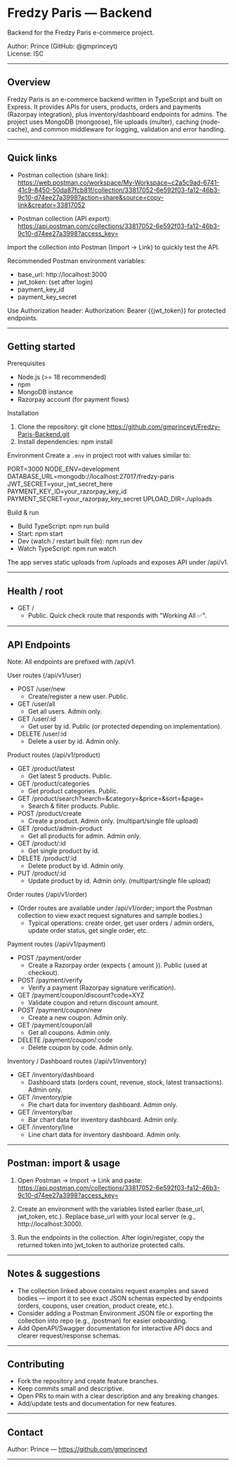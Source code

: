 # Fredzy Paris — Backend

Backend for the Fredzy Paris e-commerce project.

Author: Prince (GitHub: @gmprinceyt)  
License: ISC

---

## Overview

Fredzy Paris is an e-commerce backend written in TypeScript and built on Express. It provides APIs for users, products, orders and payments (Razorpay integration), plus inventory/dashboard endpoints for admins. The project uses MongoDB (mongoose), file uploads (multer), caching (node-cache), and common middleware for logging, validation and error handling.

---

## Quick links

- Postman collection (share link):  
  https://web.postman.co/workspace/My-Workspace~c2a5c9ad-6741-41c9-8450-50da87fcb81f/collection/33817052-6e592f03-fa12-46b3-9c10-d74ee27a3998?action=share&source=copy-link&creator=33817052

- Postman collection (API export):  
  https://api.postman.com/collections/33817052-6e592f03-fa12-46b3-9c10-d74ee27a3998?access_key=

Import the collection into Postman (Import → Link) to quickly test the API.

Recommended Postman environment variables:
- base_url: http://localhost:3000
- jwt_token: (set after login)
- payment_key_id
- payment_key_secret

Use Authorization header: Authorization: Bearer {{jwt_token}} for protected endpoints.

---

## Getting started

Prerequisites
- Node.js (>= 18 recommended)
- npm
- MongoDB instance
- Razorpay account (for payment flows)

Installation
1. Clone the repository:
   git clone https://github.com/gmprinceyt/Fredzy-Paris-Backend.git
2. Install dependencies:
   npm install

Environment
Create a `.env` in project root with values similar to:

PORT=3000
NODE_ENV=development
DATABASE_URL=mongodb://localhost:27017/fredzy-paris
JWT_SECRET=your_jwt_secret_here
PAYMENT_KEY_ID=your_razorpay_key_id
PAYMENT_SECRET=your_razorpay_key_secret
UPLOAD_DIR=./uploads

Build & run
- Build TypeScript:
  npm run build
- Start:
  npm start
- Dev (watch / restart built file):
  npm run dev
- Watch TypeScript:
  npm run watch

The app serves static uploads from /uploads and exposes API under /api/v1.

---

## Health / root

- GET /  
  - Public. Quick check route that responds with "Working All ✅".

---

## API Endpoints

Note: All endpoints are prefixed with /api/v1.

User routes (/api/v1/user)
- POST /user/new  
  - Create/register a new user. Public.
- GET /user/all  
  - Get all users. Admin only.
- GET /user/:id  
  - Get user by id. Public (or protected depending on implementation).
- DELETE /user/:id  
  - Delete a user by id. Admin only.

Product routes (/api/v1/product)
- GET /product/latest  
  - Get latest 5 products. Public.
- GET /product/categories  
  - Get product categories. Public.
- GET /product/search?search=&category=&price=&sort=&page=  
  - Search & filter products. Public.
- POST /product/create  
  - Create a product. Admin only. (multipart/single file upload)
- GET /product/admin-product  
  - Get all products for admin. Admin only.
- GET /product/:id  
  - Get single product by id.
- DELETE /product/:id  
  - Delete product by id. Admin only.
- PUT /product/:id  
  - Update product by id. Admin only. (multipart/single file upload)

Order routes (/api/v1/order)
- (Order routes are available under /api/v1/order; import the Postman collection to view exact request signatures and sample bodies.)
  - Typical operations: create order, get user orders / admin orders, update order status, get single order, etc.

Payment routes (/api/v1/payment)
- POST /payment/order  
  - Create a Razorpay order (expects { amount }). Public (used at checkout).
- POST /payment/verify  
  - Verify a payment (Razorpay signature verification).
- GET /payment/coupon/discount?code=XYZ  
  - Validate coupon and return discount amount.
- POST /payment/coupon/new  
  - Create a new coupon. Admin only.
- GET /payment/coupon/all  
  - Get all coupons. Admin only.
- DELETE /payment/coupon/:code  
  - Delete coupon by code. Admin only.

Inventory / Dashboard routes (/api/v1/inventory)
- GET /inventory/dashboard  
  - Dashboard stats (orders count, revenue, stock, latest transactions). Admin only.
- GET /inventory/pie  
  - Pie chart data for inventory dashboard. Admin only.
- GET /inventory/bar  
  - Bar chart data for inventory dashboard. Admin only.
- GET /inventory/line  
  - Line chart data for inventory dashboard. Admin only.

---

## Postman: import & usage

1. Open Postman → Import → Link and paste:
   https://api.postman.com/collections/33817052-6e592f03-fa12-46b3-9c10-d74ee27a3998?access_key=

2. Create an environment with the variables listed earlier (base_url, jwt_token, etc.). Replace base_url with your local server (e.g., http://localhost:3000).

3. Run the endpoints in the collection. After login/register, copy the returned token into jwt_token to authorize protected calls.

---

## Notes & suggestions

- The collection linked above contains request examples and saved bodies — import it to see exact JSON schemas expected by endpoints (orders, coupons, user creation, product create, etc.).
- Consider adding a Postman Environment JSON file or exporting the collection into repo (e.g., /postman) for easier onboarding.
- Add OpenAPI/Swagger documentation for interactive API docs and clearer request/response schemas.

---

## Contributing

- Fork the repository and create feature branches.
- Keep commits small and descriptive.
- Open PRs to main with a clear description and any breaking changes.
- Add/update tests and documentation for new features.

---

## Contact

Author: Prince — https://github.com/gmprinceyt

---
